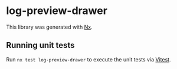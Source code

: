 # log-preview-drawer

This library was generated with [Nx](https://nx.dev).

## Running unit tests

Run `nx test log-preview-drawer` to execute the unit tests via [Vitest](https://vitest.dev/).
